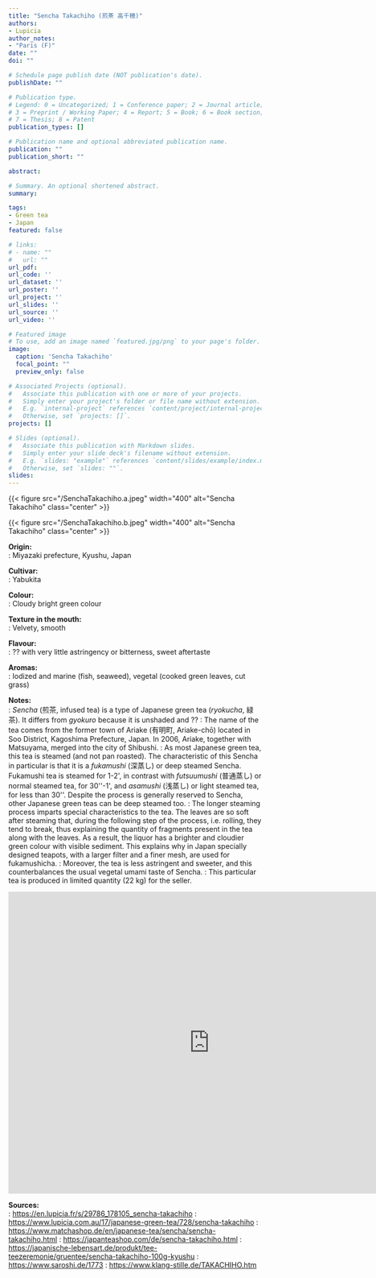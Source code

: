 ```yaml
---
title: "Sencha Takachiho (煎茶 高千穂)"
authors:
- Lupicia
author_notes:
- "Paris (F)"
date: ""
doi: ""

# Schedule page publish date (NOT publication's date).
publishDate: ""

# Publication type.
# Legend: 0 = Uncategorized; 1 = Conference paper; 2 = Journal article;
# 3 = Preprint / Working Paper; 4 = Report; 5 = Book; 6 = Book section;
# 7 = Thesis; 8 = Patent
publication_types: []

# Publication name and optional abbreviated publication name.
publication: ""
publication_short: ""

abstract:

# Summary. An optional shortened abstract.
summary:

tags:
- Green tea
- Japan
featured: false

# links:
# - name: ""
#   url: ""
url_pdf:
url_code: ''
url_dataset: ''
url_poster: ''
url_project: ''
url_slides: ''
url_source: ''
url_video: ''

# Featured image
# To use, add an image named `featured.jpg/png` to your page's folder.
image:
  caption: 'Sencha Takachiho'
  focal_point: ""
  preview_only: false

# Associated Projects (optional).
#   Associate this publication with one or more of your projects.
#   Simply enter your project's folder or file name without extension.
#   E.g. `internal-project` references `content/project/internal-project/index.md`.
#   Otherwise, set `projects: []`.
projects: []

# Slides (optional).
#   Associate this publication with Markdown slides.
#   Simply enter your slide deck's filename without extension.
#   E.g. `slides: "example"` references `content/slides/example/index.md`.
#   Otherwise, set `slides: ""`.
slides:
---
```


{{< figure src="/SenchaTakachiho.a.jpeg" width="400" alt="Sencha Takachiho" class="center" >}}

{{< figure src="/SenchaTakachiho.b.jpeg" width="400" alt="Sencha Takachiho" class="center" >}}

<b>Origin:</b><br />
: Miyazaki prefecture, Kyushu, Japan

<b>Cultivar:</b><br />
: Yabukita

<b>Colour:</b><br />
: Cloudy bright green colour

<b>Texture in the mouth:</b><br />
: Velvety, smooth 

<b>Flavour:</b><br />
: ?? with very little astringency or bitterness, sweet aftertaste

<b>Aromas:</b><br />
: Iodized and marine (fish, seaweed), vegetal (cooked green leaves, cut grass)

<b>Notes:</b><br />
: *Sencha* (煎茶, infused tea) is a type of Japanese green tea (*ryokucha*, 緑茶). It differs from *gyokuro* because it is unshaded and ??
: The name of the tea comes from the former town of Ariake (有明町, Ariake-chō) located in Soo District, Kagoshima Prefecture, Japan. In 2006, Ariake, together with Matsuyama, merged into the city of Shibushi.
: As most Japanese green tea, this tea is steamed (and not pan roasted). The characteristic of this Sencha in particular is that it is a *fukamushi* (深蒸し) or deep steamed Sencha. Fukamushi tea is steamed for 1-2', in contrast with *futsuumushi* (普通蒸し) or normal steamed tea, for 30''-1', and *asamushi* (浅蒸し) or light steamed tea, for less than 30''. Despite the process is generally reserved to Sencha, other Japanese green teas can be deep steamed too.
: The longer steaming process imparts special characteristics to the tea. The leaves are so soft after steaming that, during the following step of the process, i.e. rolling, they tend to break, thus explaining the quantity of fragments present in the tea along with the leaves. As a result, the liquor has a brighter and cloudier green colour with visible sediment. This explains why in Japan specially designed teapots, with a larger filter and a finer mesh, are used for fukamushicha.
: Moreover, the tea is less astringent and sweeter, and this counterbalances the usual vegetal umami taste of Sencha.
: This particular tea is produced in limited quantity (22 kg) for the seller.

<iframe src="https://www.google.com/maps/embed?pb=!1m18!1m12!1m3!1d865282.550157778!2d130.6351188353393!3d32.09601644471316!2m3!1f0!2f0!3f0!3m2!1i1024!2i768!4f13.1!3m3!1m2!1s0x3538ad27167ffc61%3A0x28f8f7ca786b192a!2sMiyazaki%2C%20Japan!5e0!3m2!1sen!2sit!4v1699091641739!5m2!1sen!2sit" width="800" height="600" style="border:0;" allowfullscreen="" loading="lazy" referrerpolicy="no-referrer-when-downgrade"></iframe>

<b>Sources:</b><br />
: https://en.lupicia.fr/s/29786_178105_sencha-takachiho
: https://www.lupicia.com.au/17/japanese-green-tea/728/sencha-takachiho
: https://www.matchashop.de/en/japanese-tea/sencha/sencha-takachiho.html
: https://japanteashop.com/de/sencha-takachiho.html
: https://japanische-lebensart.de/produkt/tee-teezeremonie/gruentee/sencha-takachiho-100g-kyushu
: https://www.saroshi.de/1773
: https://www.klang-stille.de/TAKACHIHO.htm
